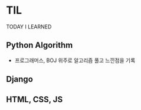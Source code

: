 # TIL

TODAY I LEARNED

## Python Algorithm

- 프로그래머스, BOJ 위주로 알고리즘 풀고 느낀점을 기록

## Django

## HTML, CSS, JS

